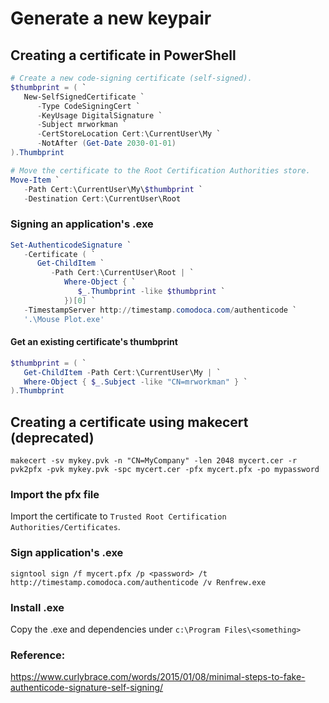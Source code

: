 ﻿# Generate a new keypair

## Creating a certificate in PowerShell 

```ps1
# Create a new code-signing certificate (self-signed).
$thumbprint = ( `
   New-SelfSignedCertificate `
      -Type CodeSigningCert `
      -KeyUsage DigitalSignature `
      -Subject mrworkman `
      -CertStoreLocation Cert:\CurrentUser\My `
      -NotAfter (Get-Date 2030-01-01)
).Thumbprint

# Move the certificate to the Root Certification Authorities store.
Move-Item `
   -Path Cert:\CurrentUser\My\$thumbprint `
   -Destination Cert:\CurrentUser\Root
```

### Signing an application's .exe

```ps1
Set-AuthenticodeSignature `
   -Certificate ( `
      Get-ChildItem `
         -Path Cert:\CurrentUser\Root | `
            Where-Object { `
               $_.Thumbprint -like $thumbprint `
            })[0] `
   -TimestampServer http://timestamp.comodoca.com/authenticode `
   '.\Mouse Plot.exe'
```

#### Get an existing certificate's thumbprint

```ps1
$thumbprint = ( `
   Get-ChildItem -Path Cert:\CurrentUser\My | `
   Where-Object { $_.Subject -like "CN=mrworkman" } `
).Thumbprint
```

## Creating a certificate using makecert (deprecated)

```
makecert -sv mykey.pvk -n "CN=MyCompany" -len 2048 mycert.cer -r
pvk2pfx -pvk mykey.pvk -spc mycert.cer -pfx mycert.pfx -po mypassword
```

### Import the pfx file
Import the certificate to `Trusted Root Certification Authorities/Certificates`.

### Sign application's .exe
```
signtool sign /f mycert.pfx /p <password> /t http://timestamp.comodoca.com/authenticode /v Renfrew.exe
```

### Install .exe
Copy the .exe and dependencies under `c:\Program Files\<something>`

### Reference:
https://www.curlybrace.com/words/2015/01/08/minimal-steps-to-fake-authenticode-signature-self-signing/

